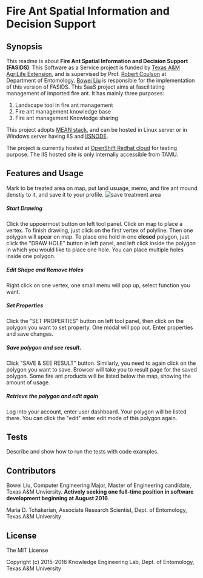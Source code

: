 Fire Ant Spatial Information and Decision Support
===

## Synopsis

This readme is about **Fire Ant Spatial Information and Decision Support (FASIDS)**. This Software as a Service project is funded by [Texas A&M AgriLife Extension](http://agrilifeextension.tamu.edu/), and is supervised by Prof. [Robert Coulson](http://entomology.tamu.edu/people/coulson-robert/) at Department of Entomology. [Bowei Liu](https://www.linkedin.com/in/boweiliujs) is responsible for the implementation of this version of FASIDS.
This SaaS project aims at fascilitating management of imported fire ant.  It has mainly three purposes:
1. Landscape tool in fire ant management
2. Fire ant management knowledge base 
3. Fire ant management Knowledge sharing 

This project adopts [MEAN stack](http://blog.mongodb.org/post/49262866911/the-mean-stack-mongodb-expressjs-angularjs-and), and can be hosted in Linux server or in Windows server having IIS and [IISNODE](https://github.com/tjanczuk/iisnode). 

The project is currently hosted at [OpenShift Redhat cloud](http://fasids-u7yhjm.rhcloud.com/) for testing purpose. The IIS hosted site is only internally accessible from TAMU. 

## Features and Usage

Mark to be treated area on map, put land usuage, memo, and fire ant mound denstiy to it, and save it to your profile. 
![save treatment area](http://fasids-u7yhjm.rhcloud.com/img/screenshots/draw_area.jpg)

##### Start Drawing
Click the uppoermost button on left tool panel. Click on map to place a vertex. To finish drawing, just click on the first vertex of polyline. Then one polygon will apear on map.
To place one hold in one **closed** polygon, just click the "DRAW HOLE" button in left panel, and left click inside the polygon in which you would like to place one hole. You can place multiple holes inside one polygon. 

##### Edit Shape and Remove Holes
Right click on one vertex, one small menu will pop up, select function you want. 

##### Set Properties
Click the "SET PROPERTIES" button on left tool panel, then click on the polygon you want to set property. One modal will pop out. Enter properties and save changes.

##### Save polygon and see result.
Click "SAVE & SEE RESULT" button. Similarly, you need to again click on the polygon you want to save. Browser will take you to result page for the saved polygon. Some fire ant products will be listed below the map, showing the amount of usage.

##### Retrieve the polygon and edit again
Log into your account, enter user dashboard. Your polygon will be listed there.
You can click the "edit" enter edit mode of this polygon again.

## Tests

Describe and show how to run the tests with code examples.

## Contributors

Bowei Liu, Computer Engineering Major, Master of Engineering candidate, Texas A&M Unviersity. **Actively seeking one full-time position in software development beginning at August 2016**.

Maria D. Tchakerian, Associate Research Scientist, Dept. of Entomology, Texas A&M University 

## License


The MIT License

Copyright (c) 2015-2016 Knowledge Engineering Lab, Dept. of Entomology, Texas A&M University